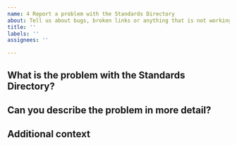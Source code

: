 ```yaml
---
name: 4 Report a problem with the Standards Directory
about: Tell us about bugs, broken links or anything that is not working as you expect.
title: ''
labels: ''
assignees: ''

---
```


## What is the problem with the Standards Directory?

<!--
Summarise the issue in a short paragraph. 
-->

## Can you describe the problem in more detail?

<!--
Explain the issue in greater detail. You can attach screengrabs if these help you explain the issue. 
-->

## Additional context

<!--
Thanks for sharing with the community. Your submission will be checked by the Directory Team. Acceptable submissions generally go live in the standards development backlog within 48 hours. 
-->
